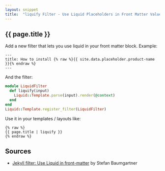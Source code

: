 ```yaml
---
layout: snippet
title:  "liquify Filter - Use Liquid Placeholders in Front Matter Values"
---
```



## {{ page.title }}

Add a new filter that lets you use liquid in your front matter block. Example:

```
---
title: How to install {% raw %}{{ site.data.placeholder.product-name }}{% endraw %}
---
```

And the filter:

``` ruby
module LiquidFilter
  def liquify(input)
    Liquid::Template.parse(input).render(@context)
  end
end
Liquid::Template.register_filter(LiquidFilter)
```

Use it in your templates / layouts like:

```
{% raw %}
{{ page.title | liquify }}
{% endraw %}
```



## Sources

- [Jekyll filter: Use Liquid in front-matter](https://fettblog.eu/snippets/jekyll/liquid-in-frontmatter/) by Stefan Baumgartner
